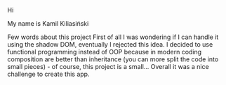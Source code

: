 Hi 

My name is Kamil Kiliasiński

Few words about this project
First of all I was wondering if I can handle it using the shadow DOM, eventually I rejected this idea. I decided to use functional programming instead of OOP because in modern coding composition are better than inheritance (you can more split the code into small pieces) - of course, this project is a small... Overall it was a nice challenge to create this app.